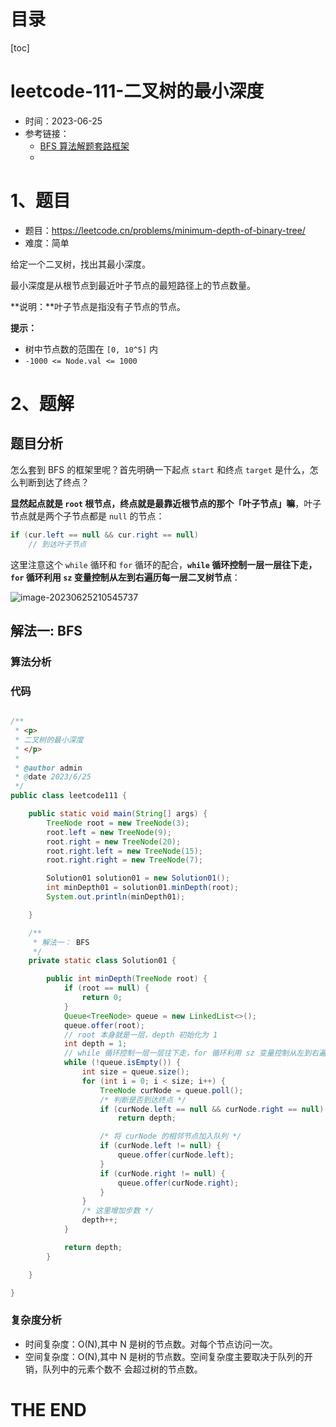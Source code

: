 # 目录

[toc]

# leetcode-111-二叉树的最小深度

- 时间：2023-06-25
- 参考链接：
  - [BFS 算法解题套路框架](https://labuladong.gitee.io/algo/di-san-zha-24031/bao-li-sou-96f79/bfs-suan-f-463fd/)
  - 




# 1、题目

- 题目：https://leetcode.cn/problems/minimum-depth-of-binary-tree/
- 难度：简单



给定一个二叉树，找出其最小深度。

最小深度是从根节点到最近叶子节点的最短路径上的节点数量。

**说明：**叶子节点是指没有子节点的节点。

 

**提示：**

+ 树中节点数的范围在 `[0, 10^5]` 内
+ `-1000 <= Node.val <= 1000`



# 2、题解

## 题目分析

怎么套到 BFS 的框架里呢？首先明确一下起点 `start` 和终点 `target` 是什么，怎么判断到达了终点？

**显然起点就是 `root` 根节点，终点就是最靠近根节点的那个「叶子节点」嘛**，叶子节点就是两个子节点都是 `null` 的节点：

```java
if (cur.left == null && cur.right == null) 
    // 到达叶子节点
```

这里注意这个 `while` 循环和 `for` 循环的配合，**`while` 循环控制一层一层往下走，`for` 循环利用 `sz` 变量控制从左到右遍历每一层二叉树节点**：

![image-20230625210545737](https://2021-joker.oss-cn-shanghai.aliyuncs.com/java_img/image-20230625210545737.png)

## 解法一: BFS

### 算法分析





### 代码

```java

/**
 * <p>
 * 二叉树的最小深度
 * </p>
 *
 * @author admin
 * @date 2023/6/25
 */
public class leetcode111 {

    public static void main(String[] args) {
        TreeNode root = new TreeNode(3);
        root.left = new TreeNode(9);
        root.right = new TreeNode(20);
        root.right.left = new TreeNode(15);
        root.right.right = new TreeNode(7);

        Solution01 solution01 = new Solution01();
        int minDepth01 = solution01.minDepth(root);
        System.out.println(minDepth01);

    }

    /**
     * 解法一： BFS
     */
    private static class Solution01 {

        public int minDepth(TreeNode root) {
            if (root == null) {
                return 0;
            }
            Queue<TreeNode> queue = new LinkedList<>();
            queue.offer(root);
            // root 本身就是一层，depth 初始化为 1
            int depth = 1;
            // while 循环控制一层一层往下走，for 循环利用 sz 变量控制从左到右遍历每一层二叉树节点
            while (!queue.isEmpty()) {
                int size = queue.size();
                for (int i = 0; i < size; i++) {
                    TreeNode curNode = queue.poll();
                    /* 判断是否到达终点 */
                    if (curNode.left == null && curNode.right == null)
                        return depth;

                    /* 将 curNode 的相邻节点加入队列 */
                    if (curNode.left != null) {
                        queue.offer(curNode.left);
                    }
                    if (curNode.right != null) {
                        queue.offer(curNode.right);
                    }
                }
                /* 这里增加步数 */
                depth++;
            }

            return depth;
        }

    }

}

```





### 复杂度分析

- 时间复杂度：O(N),其中 N 是树的节点数。对每个节点访问一次。
- 空间复杂度：O(N),其中 N 是树的节点数。空间复杂度主要取决于队列的开销，队列中的元素个数不
  会超过树的节点数。









# THE END